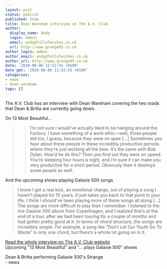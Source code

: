 ```yaml
---
layout: post
status: publish
published: true
title: Dean Wareham interview at The A.V. Club
author:
  display_name: Andy
  login: admin
  email: andy@fullofwishes.co.uk
  url: http://www.grange85.co.uk
author_login: admin
author_email: andy@fullofwishes.co.uk
author_url: http://www.grange85.co.uk
date: '2010-08-06 12:52:55 +0100'
date_gmt: '2010-08-06 11:52:55 +0100'
categories:
- news
- dean wareham
tags: []
---
```

<div>The A.V. Club has an interview with Dean Wareham covering the two roads that Dean &amp; Britta are currently going down.
<p />On 13 Most Beautiful...<br />
<blockquote>
<blockquote class="gmail_quote"> I’m not sure I would’ve actually liked to be hanging around the Factory. I have something of a work ethic—well, those people did too, I guess, because they were on spee [...] Sometimes you hear about these people in these incredibly productive periods where they’re just working all the time. It’s the same with Bob Dylan. How’d he do this? Then you find out they were on speed. You’re sleeping four hours a night, and I’m sure it can make you very productive for a short period. Obviously then it destroys some people as well. </p></blockquote>
</blockquote>
<p>And the upcoming shows playing Galaxie 500 songs<br />
<blockquote class="gmail_quote"> I know I get a real kick, an emotional charge, out of playing a song I haven’t played for 10 years. It just takes you back to that point in your life. I think I should’ve been playing more of these songs all along [...] <br /> The songs are more difficult to play than I remember. I listened to the live Galaxie 500 album from Copenhagen, and I realized that’s at the end of a tour, after we had been touring for a couple of months and had gotten pretty good at it. In terms of chord structure, the songs are incredibly simple. For example, a song like “Don’t Let Our Youth Go To Waste” is only one chord, but there’s a whole lot going on in it. </p></blockquote>
<p><a href="http://www.avclub.com/articles/dean-wareham,43887/">Read the whole interview on The A.V. Club website</a><br /><span class="removed_link" title="http://db.fullofwishes.co.uk/upcoming/dean_and_britta/">Upcoming &quot;13 Most Beautiful&quot; and &quot;... plays Galaxie 500&quot; shows</span>
<p /> Dean &amp; Britta performing Galaxie 500&#039;s Strange<br /> 
- news
</p></div>
